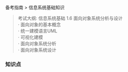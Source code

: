 备考指南 > 信息系统基础知识

> 考试大纲: 信息系统基础
> 1.6 面向对象系统分析与设计  
> · 面向对象的基本概念  
> · 统一建模语言UML   
> · 可视化建模  
> · 面向对象系统分析  
> · 面向对象系统设计  


### 知识点






